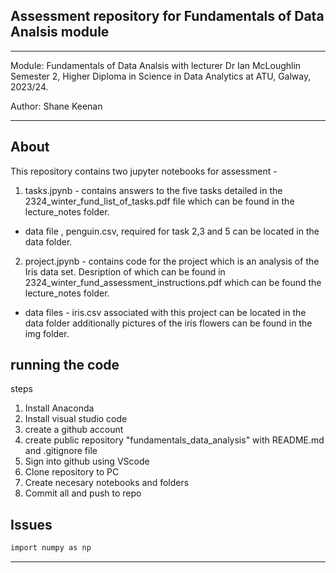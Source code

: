 ## Assessment repository for Fundamentals of Data Analsis module

***
Module: Fundamentals of Data Analsis with lecturer Dr Ian McLoughlin
Semester 2, Higher Diploma in Science in Data Analytics at ATU, Galway, 2023/24. 

Author: Shane Keenan 

***

## About 

This repository contains two jupyter notebooks for assessment - 

1. tasks.jpynb - contains answers to the five tasks detailed in the 2324_winter_fund_list_of_tasks.pdf file which can be found in the lecture_notes folder. 
- data file , penguin.csv, required for task 2,3 and 5 can be located in the data folder.

2. project.jpynb - contains code for the project which is an analysis of the Iris data set. Desription of which can be found in 2324_winter_fund_assessment_instructions.pdf which can be found the lecture_notes folder. 
- data files - iris.csv associated with this project can be located in the data folder 
additionally pictures of the iris flowers can be found in the img folder. 


## running the code 

steps
1. Install Anaconda 
2. Install visual studio code 
3. create a github account 
4. create public repository "fundamentals_data_analysis" with README.md and .gitignore file
5. Sign into github using VScode 
6. Clone repository to PC 
7. Create necesary notebooks and folders
8. Commit all and push to repo 


## Issues 











```bash
import numpy as np 
```


***
